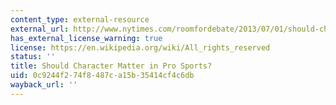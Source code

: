 ```yaml
---
content_type: external-resource
external_url: http://www.nytimes.com/roomfordebate/2013/07/01/should-character-matter-in-pro-sports
has_external_license_warning: true
license: https://en.wikipedia.org/wiki/All_rights_reserved
status: ''
title: Should Character Matter in Pro Sports?
uid: 0c9244f2-74f8-487c-a15b-35414cf4c6db
wayback_url: ''
---
```

